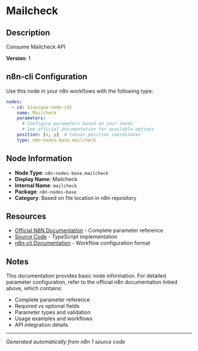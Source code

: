 # Mailcheck

## Description

Consume Mailcheck API

**Version**: 1

## n8n-cli Configuration

Use this node in your n8n workflows with the following type:

```yaml
nodes:
  - id: ${unique-node-id}
    name: Mailcheck
    parameters:
      # Configure parameters based on your needs
      # See official documentation for available options
    position: [x, y]  # Canvas position coordinates
    type: n8n-nodes-base.mailcheck
```

## Node Information

- **Node Type**: `n8n-nodes-base.mailcheck`
- **Display Name**: Mailcheck
- **Internal Name**: `mailcheck`
- **Package**: `n8n-nodes-base`
- **Category**: Based on file location in n8n repository

## Resources

- [Official N8N Documentation](https://docs.n8n.io/integrations/builtin/app-nodes/n8n-nodes-base.mailcheck/) - Complete parameter reference
- [Source Code](https://github.com/n8n-io/n8n/blob/master/packages/nodes-base/nodes/Mailcheck/Mailcheck.node.ts) - TypeScript implementation
- [n8n-cli Documentation](https://github.com/edenreich/n8n-cli) - Workflow configuration format

## Notes

This documentation provides basic node information. For detailed parameter configuration, 
refer to the official n8n documentation linked above, which contains:

- Complete parameter reference
- Required vs optional fields
- Parameter types and validation
- Usage examples and workflows
- API integration details

---
*Generated automatically from n8n 1 source code*
